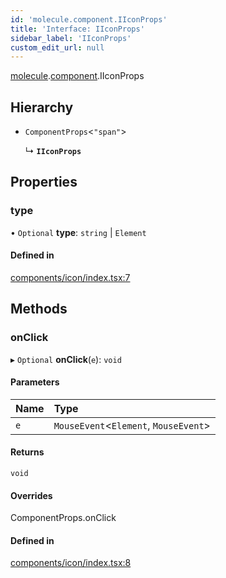 ```yaml
---
id: 'molecule.component.IIconProps'
title: 'Interface: IIconProps'
sidebar_label: 'IIconProps'
custom_edit_url: null
---
```


[molecule](../namespaces/molecule).[component](../namespaces/molecule.component).IIconProps

## Hierarchy

-   `ComponentProps`<`"span"`\>

    ↳ **`IIconProps`**

## Properties

### type

• `Optional` **type**: `string` \| `Element`

#### Defined in

[components/icon/index.tsx:7](https://github.com/DTStack/molecule/blob/927b7d39/src/components/icon/index.tsx#L7)

## Methods

### onClick

▸ `Optional` **onClick**(`e`): `void`

#### Parameters

| Name | Type                                   |
| :--- | :------------------------------------- |
| `e`  | `MouseEvent`<`Element`, `MouseEvent`\> |

#### Returns

`void`

#### Overrides

ComponentProps.onClick

#### Defined in

[components/icon/index.tsx:8](https://github.com/DTStack/molecule/blob/927b7d39/src/components/icon/index.tsx#L8)
